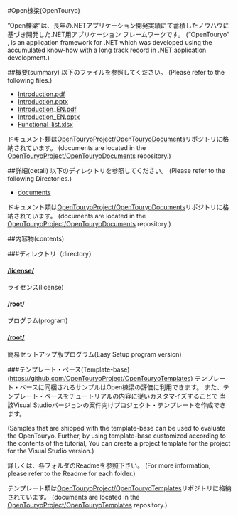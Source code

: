 ﻿#Open棟梁(OpenTouryo)

 ”Open棟梁”は、長年の.NETアプリケーション開発実績にて蓄積したノウハウに基づき開発した.NET用アプリケーション フレームワークです。
(”OpenTouryo” , is an application framework for .NET which was developed using the accumulated know-how with a long track record in .NET application development.)

##概要(summary)
以下のファイルを参照してください。
(Please refer to the following files.)

 - [Introduction.pdf](https://github.com/OpenTouryoProject/OpenTouryoDocuments/blob/master/Introduction.pdf)
 - [Introduction.pptx](https://github.com/OpenTouryoProject/OpenTouryoDocuments/blob/master/Introduction.pptx)
 - [Introduction_EN.pdf](https://github.com/OpenTouryoProject/OpenTouryoDocuments/blob/master/Introduction_EN.pdf)
 - [Introduction_EN.pptx](https://github.com/OpenTouryoProject/OpenTouryoDocuments/blob/master/Introduction_EN.pptx)
 - [Functional_list.xlsx](https://github.com/OpenTouryoProject/OpenTouryoDocuments/blob/master/Functional_list.xlsx)

ドキュメント類は[OpenTouryoProject/OpenTouryoDocuments](https://github.com/OpenTouryoProject/OpenTouryoDocuments)リポジトリに格納されています。
(documents are located in the [OpenTouryoProject/OpenTouryoDocuments](https://github.com/OpenTouryoProject/OpenTouryoDocuments) repository.)

##詳細(detail)
以下のディレクトリを参照してください。
(Please refer to the following Directories.)

 - [documents](https://github.com/OpenTouryoProject/OpenTouryoDocuments/tree/master/documents)

ドキュメント類は[OpenTouryoProject/OpenTouryoDocuments](https://github.com/OpenTouryoProject/OpenTouryoDocuments)リポジトリに格納されています。
(documents are located in the [OpenTouryoProject/OpenTouryoDocuments](https://github.com/OpenTouryoProject/OpenTouryoDocuments) repository.)

##内容物(contents)

###ディレクトリ（directory）

#### [/license/](https://github.com/OpenTouryoProject/OpenTouryo/tree/master/license)
ライセンス(license)

#### [/root/](https://github.com/OpenTouryoProject/OpenTouryo/tree/master/root)
プログラム(program)

#### [/root/](https://github.com/OpenTouryoProject/OpenTouryo/tree/master/root_easysetup )
簡易セットアップ版プログラム(Easy Setup program version) 

###テンプレート・ベース(Template-base)(https://github.com/OpenTouryoProject/OpenTouryoTemplates)
テンプレート・ベースに同梱されるサンプルはOpen棟梁の評価に利用できます。
また、テンプレート・ベースをチュートリアルの内容に従いカスタマイズすることで
当該Visual Studioバージョンの案件向けプロジェクト・テンプレートを作成できます。 

(Samples that are shipped with the template-base can be used to evaluate the OpenTouryo. 
Further, by using template-base customized according to the contents of the tutorial, 
You can create a project template for the project for the Visual Studio version.)

詳しくは、各フォルダのReadmeを参照下さい。
(For more information, please refer to the Readme for each folder.)

テンプレート類は[OpenTouryoProject/OpenTouryoTemplates](https://github.com/OpenTouryoProject/OpenTouryoTemplates)リポジトリに格納されています。
(documents are located in the [OpenTouryoProject/OpenTouryoTemplates](https://github.com/OpenTouryoProject/OpenTouryoTemplates) repository.)
